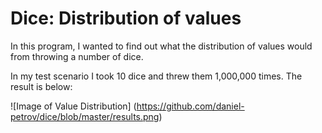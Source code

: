 # Dice: Distribution of values

In this program, I wanted to find out what the distribution of values would from throwing a number of dice.

In my test scenario I took 10 dice and threw them 1,000,000 times. The result is below:

![Image of Value Distribution]
(https://github.com/daniel-petrov/dice/blob/master/results.png)

